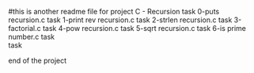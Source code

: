 #this is another readme file for project C - Recursion
task 0-puts recursion.c
task 1-print rev recursion.c
task 2-strlen recursion.c
task 3-factorial.c
task 4-pow recursion.c
task 5-sqrt recursion.c
task 6-is prime number.c
task  
task 

end of the project 
